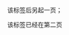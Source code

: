 <p STYLE="page-break-after: always;"></p>  该标签后另起一页；
<p STYLE="page-break-before: always;"></p>    该标签已经在第二页
